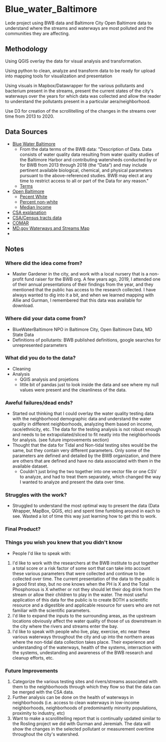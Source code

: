 # Blue_water_Baltimore
Lede project using BWB data and Baltimore City Open Baltimore data to understand where the streams and waterways are most polluted and the communities they are affecting.  

## Methodology

Using QGIS overlay the data for visual analysis and transformation. 

Using python to clean, analyze and transform data to be ready for upload into mapping tools for visualization and presentation


Using visuals in Mapbox/Datawrapper for the various pollutants and bacterium present in the streams, present the current states of the city's waterways over the years for which data was collected and allow the reader to understand the pollutants present in a particular aera/neighborhood. 

Use D3 for creation of the scrollitelling of the changes in the streams over time from 2013 to 2020. 


## Data Sources

* [Blue Water Baltimore](https://baltimorewaterwatch.org/download-data)
  * From the data terms of the BWB data: "Description of Data. Data consists of water quality data resulting from water quality studies of the Baltimore Harbor and contributing watersheds conducted by or for BWB from 2013 through 2018 (the “Data”) and may include pertinent available biological, chemical, and physical parameters pursuant to the above-referenced studies. BWB may elect at any time to restrict access to all or part of the Data for any reason." 
  * [Terms](https://baltimorewaterwatch.org/parameters)
* [Open Baltimore](https://data.baltimorecity.gov/)
  * [Pecent White](https://data.baltimorecity.gov/datasets/bniajfi::percent-of-residents-white-caucasian-non-hispanic-2/about?layer=0)
  * [Percent non-white](https://data.baltimorecity.gov/datasets/bniajfi::percent-of-residents-all-other-races-hawaiian-pacific-islander-alaskan-native-american-other-race-non-hispanic-community-statistical-area-1/explore?showTable=true)
  * [Median Income](https://data.baltimorecity.gov/datasets/bniajfi::median-household-income-community-statistical-area/explore?location=39.319396%2C-76.592015%2C15.31)
*  [CSA explanation](https://bniajfi.org/faqs/)
  * [CSA/Census tracts data](https://data.baltimorecity.gov/datasets/community-statistical-area-1/explore?showTable=true) 
*  [COMAR](http://www.dsd.state.md.us/COMAR/ComarHome.html)
*  [MD.gov Waterways and Streams Map](https://data.imap.maryland.gov/datasets/5b7f94963d3b4ef292234d6e730ff329/explore?location=39.292941%2C-76.659887%2C20.53)
*  
 
## Notes

### Where did the idea come from?
- Master Gardener in the city, and work with a local nursery that is a non-profit fund raiser for the BWB org.  A few years ago, 2019, I attended one of their annual presentations of their findings from the year, and they mentioned that the public has access to the research collected.  I have always wanted to dig into it a bit, and when we learned mapping with Allie and Gurman, I remembered that this data was available for download.  


### Where did your data come from?
- BlueWaterBaltimore NPO in Baltimore City, Open Baltimore Data, MD State Data
- Definitions of pollutants: BWB published definitions, google searches for unrepresented parameters
 
### What did you do to the data? 
* Cleaning
* Analysis
  * QGIS analysis and projetions
  * little bit of pandas just to look inside the data and see where my null values were present and the cleanliness of the data.
  

### Aweful failures/dead ends?
- Started out thinking that I could overlay the water quality testing data with the neighborhood demographic data and understand the water quality in different neighborhoods, analyzing them based on income, race/ethnicity, etc.  The data for the testing analysis is not robust enough and needs to be extrapoliated/sliced to fit neatly into the neighborhoods for analysis. (see future improvements section)
- Thought that the data for Tidal and Non-tidal testing sites would be the same, but they contain very different parameters.  Only some of the parameters are defined and detailed by the BWB organization, and there are others that are defined and have no data associated with them in the available dataset.
  - Couldn't just bring the two together into one vector file or one CSV to analyze, and had to treat them separately, which changed the way I wanted to analyze and present the data over time. 


### Struggles with the work?

- Struggled to understand the most optimal way to present the data (Data Wrapper, MapBox, QGIS, etc) and spent time fumbling around in each to see.  Wasted a lot of time this way just learning how to get this to work. 

### Final Product? 

### Things you wish you knew that you didn't know
* People I'd like to speak with:
1. I'd like to work with the researchers at the BWB institute to put together a total score or a risk factor of some sort that can take into account these various parameters that were collected and continue to be collected over time.  The current presentation of the data to the public is a good first step, but no one knows when the PH is X and the Total Phosphorous is X whether or not they should let their dog drink from the stream or allow their children to play in the water.  The most useful application of this data for the public is to create BOTH a scientific resource and a digestible and applicable resource for users who are not familiar with the scientific parameters.  
2. I'd like to expand the inputs to the surrounding areas, as the upstream locations obviously affect the water quality of those of us downstream in the city where the rivers and streams enter the bay.
3. I'd like to speak with people who live, play, exercise, etc near these various waterways throughout the city and up into the northern areas where the non-tidal data collection takes place.  Their experience and understanding of the waterways, health of the systems, interraction with the systems, undestanding and awareness of the BWB research and cleanup efforts, etc. 


### Future Improvements
1.  Categorize the various testing sites and rivers/streams associated with them to the neighborhoods through which they flow so that the data can be merged with the CSA data. 
2.  Further analysis can be done on the health of waterways in neighborhoods (i.e. access to clean waterways in low-income neighborhoods, neighborhoods of predominantly minority populations, proximity to industry, etc)
3.  Want to make a scsrollitelling report that is continually updated similar to the Rosling project we did with Gurman and Jeremiah.  The data will show the changes in the selected pollutant or measurement overtime throughout the city's watershed. 

